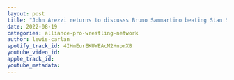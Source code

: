 ```yaml
---
layout: post
title: "John Arezzi returns to discusss Bruno Sammartino beating Stan Stasiak for his 2nd WWWF Title reign"
date: 2022-08-19
categories: alliance-pro-wrestling-network
author: lewis-carlan
spotify_track_id: 4IHmEurEKUWEAcM2HnprXB
youtube_video_id: 
apple_track_id: 
youtube_metadata: 
---
```

